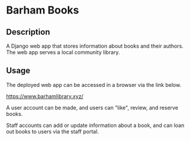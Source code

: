 # Barham Books

## Description

A Django web app that stores information about books and their authors. The web app serves a local community library.

## Usage

The deployed web app can be accessed in a browser via the link below.

https://www.barhamlibrary.xyz/ 

A user account can be made, and users can "like", review, and reserve books.

Staff accounts can add or update information about a book, and can loan out books to users via the staff portal.

